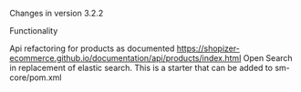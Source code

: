 Changes in version 3.2.2


Functionality

Api refactoring for products as documented https://shopizer-ecommerce.github.io/documentation/api/products/index.html
Open Search in replacement of elastic search. This is a starter that can be added to sm-core/pom.xml




